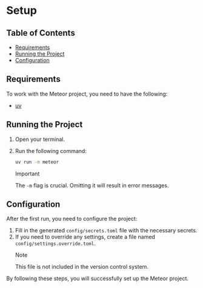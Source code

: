 # Setup

## Table of Contents

- [Requirements](#requirements)
- [Running the Project](#running-the-project)
- [Configuration](#configuration)

## Requirements

To work with the Meteor project, you need to have the following:

- [uv](https://docs.astral.sh/uv)

## Running the Project

1. Open your terminal.
2. Run the following command:
   
   ```bash
   uv run -m meteor
   ```
   
   > [!IMPORTANT]
   > The `-m` flag is crucial. Omitting it will result in error messages.

## Configuration

After the first run, you need to configure the project:

1. Fill in the generated `config/secrets.toml` file with the necessary secrets.
2. If you need to override any settings, create a file named `config/settings.override.toml`.
    > [!NOTE]
    > This file is not included in the version control system.

By following these steps, you will successfully set up the Meteor project.
